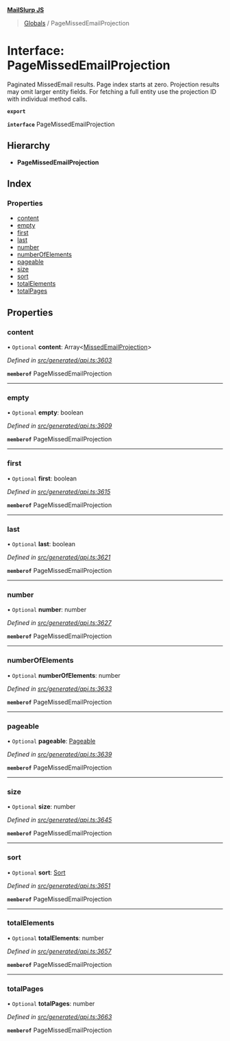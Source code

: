 **[MailSlurp JS](../README.md)**

> [Globals](../README.md) / PageMissedEmailProjection

# Interface: PageMissedEmailProjection

Paginated MissedEmail results. Page index starts at zero. Projection results may omit larger entity fields. For fetching a full entity use the projection ID with individual method calls.

**`export`** 

**`interface`** PageMissedEmailProjection

## Hierarchy

* **PageMissedEmailProjection**

## Index

### Properties

* [content](pagemissedemailprojection.md#content)
* [empty](pagemissedemailprojection.md#empty)
* [first](pagemissedemailprojection.md#first)
* [last](pagemissedemailprojection.md#last)
* [number](pagemissedemailprojection.md#number)
* [numberOfElements](pagemissedemailprojection.md#numberofelements)
* [pageable](pagemissedemailprojection.md#pageable)
* [size](pagemissedemailprojection.md#size)
* [sort](pagemissedemailprojection.md#sort)
* [totalElements](pagemissedemailprojection.md#totalelements)
* [totalPages](pagemissedemailprojection.md#totalpages)

## Properties

### content

• `Optional` **content**: Array\<[MissedEmailProjection](missedemailprojection.md)>

*Defined in [src/generated/api.ts:3603](https://github.com/mailslurp/mailslurp-client/blob/5a4fc29/src/generated/api.ts#L3603)*

**`memberof`** PageMissedEmailProjection

___

### empty

• `Optional` **empty**: boolean

*Defined in [src/generated/api.ts:3609](https://github.com/mailslurp/mailslurp-client/blob/5a4fc29/src/generated/api.ts#L3609)*

**`memberof`** PageMissedEmailProjection

___

### first

• `Optional` **first**: boolean

*Defined in [src/generated/api.ts:3615](https://github.com/mailslurp/mailslurp-client/blob/5a4fc29/src/generated/api.ts#L3615)*

**`memberof`** PageMissedEmailProjection

___

### last

• `Optional` **last**: boolean

*Defined in [src/generated/api.ts:3621](https://github.com/mailslurp/mailslurp-client/blob/5a4fc29/src/generated/api.ts#L3621)*

**`memberof`** PageMissedEmailProjection

___

### number

• `Optional` **number**: number

*Defined in [src/generated/api.ts:3627](https://github.com/mailslurp/mailslurp-client/blob/5a4fc29/src/generated/api.ts#L3627)*

**`memberof`** PageMissedEmailProjection

___

### numberOfElements

• `Optional` **numberOfElements**: number

*Defined in [src/generated/api.ts:3633](https://github.com/mailslurp/mailslurp-client/blob/5a4fc29/src/generated/api.ts#L3633)*

**`memberof`** PageMissedEmailProjection

___

### pageable

• `Optional` **pageable**: [Pageable](pageable.md)

*Defined in [src/generated/api.ts:3639](https://github.com/mailslurp/mailslurp-client/blob/5a4fc29/src/generated/api.ts#L3639)*

**`memberof`** PageMissedEmailProjection

___

### size

• `Optional` **size**: number

*Defined in [src/generated/api.ts:3645](https://github.com/mailslurp/mailslurp-client/blob/5a4fc29/src/generated/api.ts#L3645)*

**`memberof`** PageMissedEmailProjection

___

### sort

• `Optional` **sort**: [Sort](sort.md)

*Defined in [src/generated/api.ts:3651](https://github.com/mailslurp/mailslurp-client/blob/5a4fc29/src/generated/api.ts#L3651)*

**`memberof`** PageMissedEmailProjection

___

### totalElements

• `Optional` **totalElements**: number

*Defined in [src/generated/api.ts:3657](https://github.com/mailslurp/mailslurp-client/blob/5a4fc29/src/generated/api.ts#L3657)*

**`memberof`** PageMissedEmailProjection

___

### totalPages

• `Optional` **totalPages**: number

*Defined in [src/generated/api.ts:3663](https://github.com/mailslurp/mailslurp-client/blob/5a4fc29/src/generated/api.ts#L3663)*

**`memberof`** PageMissedEmailProjection
